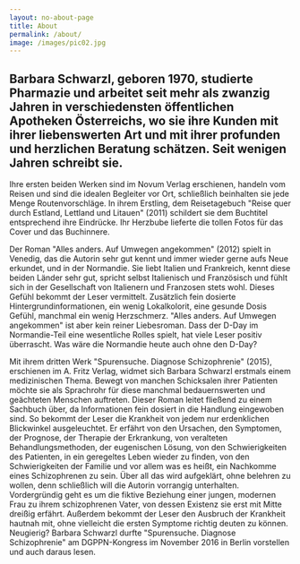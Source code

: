 ```yaml
---
layout: no-about-page
title: About
permalink: /about/
image: /images/pic02.jpg
---
```


## Barbara Schwarzl, geboren 1970, studierte Pharmazie und arbeitet seit mehr als zwanzig Jahren in verschiedensten öffentlichen Apotheken Österreichs, wo sie ihre Kunden mit ihrer liebenswerten Art und mit ihrer profunden und herzlichen Beratung schätzen. Seit wenigen Jahren schreibt sie.

Ihre ersten beiden Werken sind im Novum Verlag erschienen, handeln vom Reisen und sind die idealen Begleiter vor Ort, schließlich beinhalten sie jede Menge Routenvorschläge.
In ihrem Erstling, dem Reisetagebuch "Reise quer durch Estland, Lettland und Litauen" (2011) schildert sie dem Buchtitel entsprechend ihre Eindrücke. Ihr Herzbube lieferte die tollen Fotos für das Cover und das Buchinnere.

Der Roman "Alles anders. Auf Umwegen angekommen" (2012) spielt in Venedig, das die Autorin sehr gut kennt und immer wieder gerne aufs Neue erkundet, und in der Normandie. Sie liebt Italien und Frankreich, kennt diese beiden Länder sehr gut, spricht selbst Italienisch und Französisch und fühlt sich in der Gesellschaft von Italienern und Franzosen stets wohl. Dieses Gefühl bekommt der Leser vermittelt. Zusätzlich fein dosierte Hintergrundinformationen, ein wenig Lokalkolorit, eine gesunde Dosis Gefühl, manchmal ein wenig Herzschmerz. "Alles anders. Auf Umwegen angekommen" ist aber kein reiner Liebesroman. Dass der D-Day im Normandie-Teil eine wesentliche Rolles spielt, hat viele Leser positiv überrascht. Was wäre die Normandie heute auch ohne den D-Day?

Mit ihrem dritten Werk "Spurensuche. Diagnose Schizophrenie" (2015), erschienen im A. Fritz Verlag, widmet sich Barbara Schwarzl erstmals einem medizinischen Thema. Bewegt von manchen Schicksalen ihrer Patienten möchte sie als Sprachrohr für diese manchmal bedauernswerten und geächteten Menschen auftreten. 
Dieser Roman leitet fließend zu einem Sachbuch über, da Informationen fein dosiert in die Handlung eingewoben sind. So bekommt der Leser die Krankheit von jedem nur erdenklichen Blickwinkel ausgeleuchtet. Er erfährt von den Ursachen, den Symptomen, der Prognose, der Therapie der Erkrankung, von veralteten Behandlungsmethoden, der eugenischen Lösung, von den Schwierigkeiten des Patienten, in ein geregeltes Leben wieder zu finden, von den Schwierigkeiten der Familie und vor allem was es heißt, ein Nachkomme eines Schizophrenen zu sein. Über all das wird aufgeklärt, ohne belehren zu wollen, denn schließlich will die Autorin vorrangig unterhalten. Vordergründig geht es um die fiktive Beziehung einer jungen, modernen Frau zu ihrem schizophrenen Vater, von dessen Existenz sie erst mit Mitte dreißig erfährt.
Außerdem bekommt der Leser den Ausbruch der Krankheit hautnah mit, ohne vielleicht die ersten Symptome richtig deuten zu können. Neugierig?
Barbara Schwarzl durfte "Spurensuche. Diagnose Schizophrenie" am DGPPN-Kongress im November 2016 in Berlin vorstellen und auch daraus lesen.